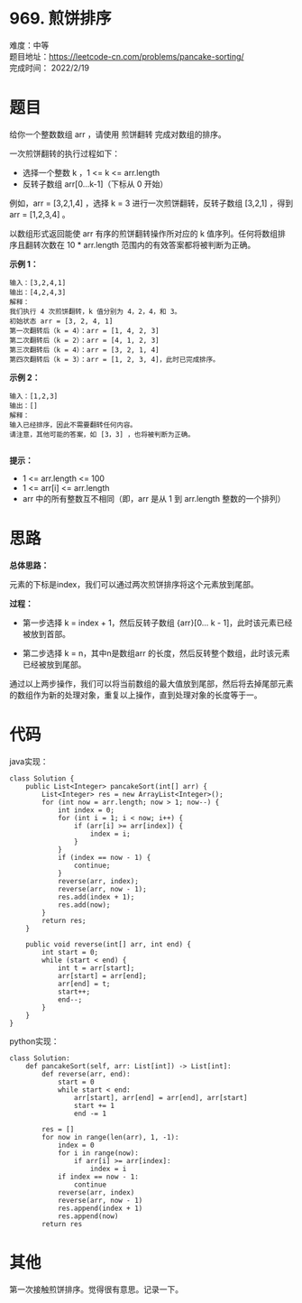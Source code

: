 # 969. 煎饼排序
难度：中等   
题目地址：https://leetcode-cn.com/problems/pancake-sorting/   
完成时间：  2022/2/19   
# 题目

给你一个整数数组 arr ，请使用 煎饼翻转 完成对数组的排序。

一次煎饼翻转的执行过程如下：

+ 选择一个整数 k ，1 <= k <= arr.length
+ 反转子数组 arr[0...k-1]（下标从 0 开始）

例如，arr = [3,2,1,4] ，选择 k = 3 进行一次煎饼翻转，反转子数组 [3,2,1] ，得到 arr = [1,2,3,4] 。

以数组形式返回能使 arr 有序的煎饼翻转操作所对应的 k 值序列。任何将数组排序且翻转次数在 10 * arr.length 范围内的有效答案都将被判断为正确。


**示例 1：**
```
输入：[3,2,4,1]
输出：[4,2,4,3]
解释：
我们执行 4 次煎饼翻转，k 值分别为 4，2，4，和 3。
初始状态 arr = [3, 2, 4, 1]
第一次翻转后（k = 4）：arr = [1, 4, 2, 3]
第二次翻转后（k = 2）：arr = [4, 1, 2, 3]
第三次翻转后（k = 4）：arr = [3, 2, 1, 4]
第四次翻转后（k = 3）：arr = [1, 2, 3, 4]，此时已完成排序。 
```
**示例 2：**
```
输入：[1,2,3]
输出：[]
解释：
输入已经排序，因此不需要翻转任何内容。
请注意，其他可能的答案，如 [3，3] ，也将被判断为正确。
 
```
**提示：**

+ 1 <= arr.length <= 100
+ 1 <= arr[i] <= arr.length
+ arr 中的所有整数互不相同（即，arr 是从 1 到 arr.length 整数的一个排列）



# 思路

**总体思路：**


元素的下标是index，我们可以通过两次煎饼排序将这个元素放到尾部。


**过程：**    
+ 第一步选择 k = index + 1，然后反转子数组 {arr}[0... k - 1]，此时该元素已经被放到首部。

+ 第二步选择 k = n，其中n是数组arr 的长度，然后反转整个数组，此时该元素已经被放到尾部。

通过以上两步操作，我们可以将当前数组的最大值放到尾部，然后将去掉尾部元素的数组作为新的处理对象，重复以上操作，直到处理对象的长度等于一。


# 代码
java实现：   
```
class Solution {
    public List<Integer> pancakeSort(int[] arr) {
        List<Integer> res = new ArrayList<Integer>();
        for (int now = arr.length; now > 1; now--) {
            int index = 0;
            for (int i = 1; i < now; i++) {
                if (arr[i] >= arr[index]) {
                    index = i;
                }
            }
            if (index == now - 1) {
                continue;
            }
            reverse(arr, index);
            reverse(arr, now - 1);
            res.add(index + 1);
            res.add(now);
        }
        return res;
    }

    public void reverse(int[] arr, int end) {
        int start = 0;
        while (start < end) {
            int t = arr[start];
            arr[start] = arr[end];
            arr[end] = t;
            start++;
            end--;
        }
    }
}
```
python实现：   
```
class Solution:
    def pancakeSort(self, arr: List[int]) -> List[int]:
        def reverse(arr, end):
            start = 0
            while start < end:
                arr[start], arr[end] = arr[end], arr[start]
                start += 1
                end -= 1

        res = []
        for now in range(len(arr), 1, -1):
            index = 0
            for i in range(now):
                if arr[i] >= arr[index]:
                    index = i
            if index == now - 1:
                continue
            reverse(arr, index)
            reverse(arr, now - 1)
            res.append(index + 1)
            res.append(now)
        return res
```
# 其他

第一次接触煎饼排序。觉得很有意思。记录一下。

